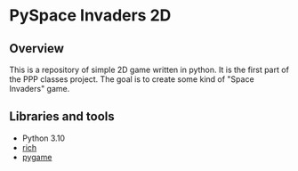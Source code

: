 # PySpace Invaders 2D

## Overview

This is a repository of simple 2D game written in python.
It is the first part of the PPP classes project.
The goal is to create some kind of "Space Invaders" game.

## Libraries and tools

* Python 3.10
* [rich](https://github.com/Textualize/rich)
* [pygame](https://github.com/pygame/pygame)
